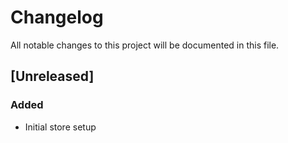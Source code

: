# Changelog

All notable changes to this project will be documented in this file.

## [Unreleased]

### Added
- Initial store setup
